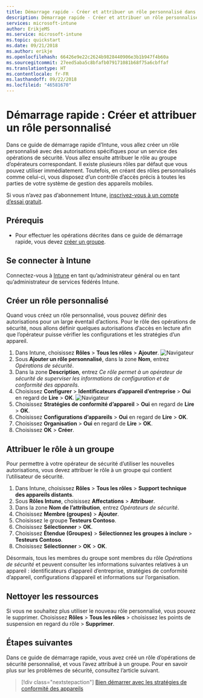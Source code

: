 ```yaml
---
title: Démarrage rapide - Créer et attribuer un rôle personnalisé dans Intune
description: Démarrage rapide - Créer et attribuer un rôle personnalisé pour un gestionnaire d’appareils distants.
services: microsoft-intune
author: ErikjeMS
ms.service: microsoft-intune
ms.topic: quickstart
ms.date: 09/21/2018
ms.author: erikje
ms.openlocfilehash: 66426e9e22c2624b9828440906e3b1b947f4b60a
ms.sourcegitcommit: 27eed5aba5c8bfafb079171081b68f75a6cbffaf
ms.translationtype: HT
ms.contentlocale: fr-FR
ms.lasthandoff: 09/22/2018
ms.locfileid: "46581670"
---
```

# <a name="quickstart-create-and-assign-a-custom-role"></a>Démarrage rapide : Créer et attribuer un rôle personnalisé

Dans ce guide de démarrage rapide d’Intune, vous allez créer un rôle personnalisé avec des autorisations spécifiques pour un service des opérations de sécurité. Vous allez ensuite attribuer le rôle au groupe d’opérateurs correspondant. Il existe plusieurs rôles par défaut que vous pouvez utiliser immédiatement. Toutefois, en créant des rôles personnalisés comme celui-ci, vous disposez d’un contrôle d’accès précis à toutes les parties de votre système de gestion des appareils mobiles.

Si vous n’avez pas d’abonnement Intune, [inscrivez-vous à un compte d’essai gratuit](free-trial-sign-up.md).

## <a name="prerequisites"></a>Prérequis

- Pour effectuer les opérations décrites dans ce guide de démarrage rapide, vous devez [créer un groupe](quickstart-create-group.md).

## <a name="sign-in-to-intune"></a>Se connecter à Intune

Connectez-vous à [Intune](https://aka.ms/intuneportal) en tant qu’administrateur général ou en tant qu’administrateur de services fédérés Intune.

## <a name="create-a-custom-role"></a>Créer un rôle personnalisé

Quand vous créez un rôle personnalisé, vous pouvez définir des autorisations pour un large éventail d’actions. Pour le rôle des opérations de sécurité, nous allons définir quelques autorisations d’accès en lecture afin que l’opérateur puisse vérifier les configurations et les stratégies d’un appareil.

1. Dans Intune, choisissez **Rôles** > **Tous les rôles** > **Ajouter**.
![Navigateur](media/quickstart-create-custom-role/add-custom-role.png)
2. Sous **Ajouter un rôle personnalisé**, dans la zone **Nom**, entrez *Opérations de sécurité*.
3. Dans la zone **Description**, entrez *Ce rôle permet à un opérateur de sécurité de superviser les informations de configuration et de conformité des appareils.*
4. Choisissez **Configurer** > **Identificateurs d’appareil d’entreprise** > **Oui** en regard de **Lire** > **OK**.
![Navigateur](media/quickstart-create-custom-role/corp-device-id-read.png)
5. Choisissez **Stratégies de conformité d’appareil** > **Oui** en regard de **Lire** > **OK**.
6. Choisissez **Configurations d’appareils** > **Oui** en regard de **Lire** > **OK**.
7. Choisissez **Organisation** > **Oui** en regard de **Lire** > **OK**.
8. Choisissez **OK** > **Créer**.

## <a name="assign-the-role-to-a-group"></a>Attribuer le rôle à un groupe

Pour permettre à votre opérateur de sécurité d’utiliser les nouvelles autorisations, vous devez attribuer le rôle à un groupe qui contient l’utilisateur de sécurité.

1. Dans Intune, choisissez **Rôles** > **Tous les rôles** > **Support technique des appareils distants**.
2. Sous **Rôles Intune**, choisissez **Affectations** > **Attribuer**.
3. Dans la zone **Nom de l’attribution**, entrez *Opérateurs de sécurité*.
4. Choisissez **Membre (groupes)** > **Ajouter**.
5. Choisissez le groupe **Testeurs Contoso**.
6. Choisissez **Sélectionner** > **OK**.
7. Choisissez **Étendue (Groupes)** > **Sélectionnez les groupes à inclure** > **Testeurs Contoso**.
8. Choisissez **Sélectionner** > **OK** > **OK**.

Désormais, tous les membres du groupe sont membres du rôle *Opérations de sécurité* et peuvent consulter les informations suivantes relatives à un appareil : identificateurs d’appareil d’entreprise, stratégies de conformité d’appareil, configurations d’appareil et informations sur l’organisation.

## <a name="clean-up-resources"></a>Nettoyer les ressources

Si vous ne souhaitez plus utiliser le nouveau rôle personnalisé, vous pouvez le supprimer. Choisissez **Rôles** > **Tous les rôles** > choisissez les points de suspension en regard du rôle > **Supprimer**.

## <a name="next-steps"></a>Étapes suivantes

Dans ce guide de démarrage rapide, vous avez créé un rôle d’opérations de sécurité personnalisé, et vous l’avez attribué à un groupe. Pour en savoir plus sur les problèmes de sécurité, consultez l’article suivant.

> [!div class="nextstepaction"]
> [Bien démarrer avec les stratégies de conformité des appareils](device-compliance-get-started.md)
